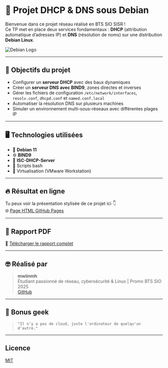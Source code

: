 # 🧠 Projet DHCP & DNS sous Debian

Bienvenue dans ce projet réseau réalisé en BTS SIO SISR !  
Ce TP met en place deux services fondamentaux : **DHCP** (attribution automatique d’adresses IP) et **DNS** (résolution de noms) sur une distribution **Debian Linux**.

![Debian Logo](https://upload.wikimedia.org/wikipedia/commons/6/66/Openlogo-debianV2.png)

---

## 🚀 Objectifs du projet

- Configurer un **serveur DHCP** avec des baux dynamiques
- Créer un **serveur DNS avec BIND9**, zones directes et inverses
- Gérer les fichiers de configuration `/etc/network/interfaces`, `resolv.conf`, `dhcpd.conf` et `named.conf.local`
- Automatiser la résolution DNS sur plusieurs machines
- Simuler un environnement multi-sous-réseaux avec différentes plages IP

---

## 🖥️ Technologies utilisées

- 🐧 **Debian 11**
- ⚙️ **BIND9**
- 📡 **ISC-DHCP-Server**
- 🔧 Scripts bash
- 🔐 Virtualisation (VMware Workstation)

---

## 🔥 Résultat en ligne

Tu peux voir la présentation stylisée de ce projet ici 👇  
🌐 [Page HTML GitHub Pages](https://mwiinmh.github.io/projet-dhcp-dns-sur-debian/)

---

## 📎 Rapport PDF

📄 [Télécharger le rapport complet](./rapport.pdf)

---

## 🤓 Réalisé par

> **mwiinmh**  
> Étudiant passionné de réseau, cybersécurité & Linux | Promo BTS SIO 2025  
> [GitHub](https://github.com/mwiinmh)

---

## 🧠 Bonus geek

> `"Il n'y a pas de cloud, juste l'ordinateur de quelqu'un d'autre."`

---

## Licence

[MIT](./LICENSE)
